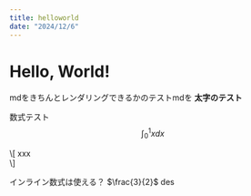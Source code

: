 ```yaml
---
title: helloworld
date: "2024/12/6"
---
```

# Hello, World!

mdをきちんとレンダリングできるかのテストmdを
**太字のテスト**

数式テスト
$$
\int^1_0 xdx
$$


\\[
    xxx    
\\]

インライン数式は使える？ \$\frac{3}{2}\$ des